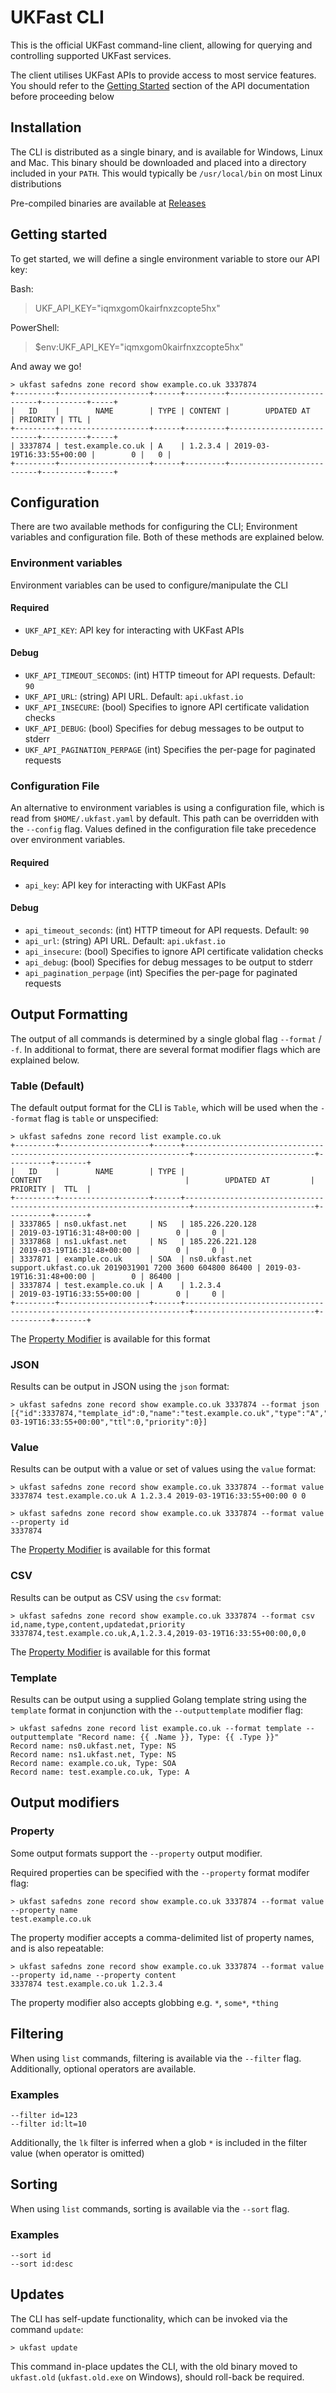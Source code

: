 # UKFast CLI

This is the official UKFast command-line client, allowing for querying and controlling
supported UKFast services.

The client utilises UKFast APIs to provide access to most service features. You should refer to the 
[Getting Started](https://developers.ukfast.io/getting-started) section of the API documentation before 
proceeding below

## Installation

The CLI is distributed as a single binary, and is available for Windows, Linux and Mac. This binary 
should be downloaded and placed into a directory included in your `PATH`. This would typically 
be `/usr/local/bin` on most Linux distributions

Pre-compiled binaries are available at [Releases](https://github.com/ukfast/cli/releases)

## Getting started

To get started, we will define a single environment variable to store our API key:

Bash:
> UKF_API_KEY="iqmxgom0kairfnxzcopte5hx"

PowerShell:
> $env:UKF_API_KEY="iqmxgom0kairfnxzcopte5hx"

And away we go!

```
> ukfast safedns zone record show example.co.uk 3337874
+---------+--------------------+------+---------+---------------------------+----------+-----+
|   ID    |        NAME        | TYPE | CONTENT |        UPDATED AT         | PRIORITY | TTL |
+---------+--------------------+------+---------+---------------------------+----------+-----+
| 3337874 | test.example.co.uk | A    | 1.2.3.4 | 2019-03-19T16:33:55+00:00 |        0 |   0 |
+---------+--------------------+------+---------+---------------------------+----------+-----+
```

## Configuration

There are two available methods for configuring the CLI; Environment variables and configuration file. 
Both of these methods are explained below.

### Environment variables

Environment variables can be used to configure/manipulate the CLI

#### Required

* `UKF_API_KEY`: API key for interacting with UKFast APIs

#### Debug

* `UKF_API_TIMEOUT_SECONDS`: (int) HTTP timeout for API requests. Default: `90`
* `UKF_API_URL`: (string) API URL. Default: `api.ukfast.io`
* `UKF_API_INSECURE`: (bool) Specifies to ignore API certificate validation checks
* `UKF_API_DEBUG`: (bool) Specifies for debug messages to be output to stderr
* `UKF_API_PAGINATION_PERPAGE` (int) Specifies the per-page for paginated requests

### Configuration File

An alternative to environment variables is using a configuration file, which is read from
`$HOME/.ukfast.yaml` by default. This path can be overridden with the `--config` flag. 
Values defined in the configuration file take precedence over environment variables.

#### Required

* `api_key`: API key for interacting with UKFast APIs

#### Debug

* `api_timeout_seconds`: (int) HTTP timeout for API requests. Default: `90`
* `api_url`: (string) API URL. Default: `api.ukfast.io`
* `api_insecure`: (bool) Specifies to ignore API certificate validation checks
* `api_debug`: (bool) Specifies for debug messages to be output to stderr
* `api_pagination_perpage` (int) Specifies the per-page for paginated requests


## Output Formatting

The output of all commands is determined by a single global flag `--format` / `-f`.
In additional to format, there are several format modifier flags which are explained below.

### Table (Default)

The default output format for the CLI is `Table`, which will be used when the `--format` flag
is `table` or unspecified:

```
> ukfast safedns zone record list example.co.uk
+---------+--------------------+------+-----------------------------------------------------------------------+---------------------------+----------+-------+
|   ID    |        NAME        | TYPE |                                CONTENT                                |        UPDATED AT         | PRIORITY |  TTL  |
+---------+--------------------+------+-----------------------------------------------------------------------+---------------------------+----------+-------+
| 3337865 | ns0.ukfast.net     | NS   | 185.226.220.128                                                       | 2019-03-19T16:31:48+00:00 |        0 |     0 |
| 3337868 | ns1.ukfast.net     | NS   | 185.226.221.128                                                       | 2019-03-19T16:31:48+00:00 |        0 |     0 |
| 3337871 | example.co.uk      | SOA  | ns0.ukfast.net support.ukfast.co.uk 2019031901 7200 3600 604800 86400 | 2019-03-19T16:31:48+00:00 |        0 | 86400 |
| 3337874 | test.example.co.uk | A    | 1.2.3.4                                                               | 2019-03-19T16:33:55+00:00 |        0 |     0 |
+---------+--------------------+------+-----------------------------------------------------------------------+---------------------------+----------+-------+
```

The [Property Modifier](#property) is available for this format

### JSON

Results can be output in JSON using the `json` format:

```
> ukfast safedns zone record show example.co.uk 3337874 --format json
[{"id":3337874,"template_id":0,"name":"test.example.co.uk","type":"A","content":"1.2.3.4","updated_at":"2019-03-19T16:33:55+00:00","ttl":0,"priority":0}]
```

### Value

Results can be output with a value or set of values using the `value` format:

```
> ukfast safedns zone record show example.co.uk 3337874 --format value
3337874 test.example.co.uk A 1.2.3.4 2019-03-19T16:33:55+00:00 0 0
```

```
> ukfast safedns zone record show example.co.uk 3337874 --format value --property id
3337874
```

The [Property Modifier](#property) is available for this format

### CSV

Results can be output as CSV using the `csv` format:

```
> ukfast safedns zone record show example.co.uk 3337874 --format csv
id,name,type,content,updatedat,priority
3337874,test.example.co.uk,A,1.2.3.4,2019-03-19T16:33:55+00:00,0,0
```

The [Property Modifier](#property) is available for this format

### Template

Results can be output using a supplied Golang template string using the `template` format
in conjunction with the `--outputtemplate` modifier flag:

```
> ukfast safedns zone record list example.co.uk --format template --outputtemplate "Record name: {{ .Name }}, Type: {{ .Type }}"
Record name: ns0.ukfast.net, Type: NS
Record name: ns1.ukfast.net, Type: NS
Record name: example.co.uk, Type: SOA
Record name: test.example.co.uk, Type: A
```


## Output modifiers

### Property

Some output formats support the `--property` output modifier.

Required properties can be specified with the `--property` format modifer flag:

```
> ukfast safedns zone record show example.co.uk 3337874 --format value --property name
test.example.co.uk
```

The property modifier accepts a comma-delimited list of property names, and is also repeatable:

```
> ukfast safedns zone record show example.co.uk 3337874 --format value --property id,name --property content
3337874 test.example.co.uk 1.2.3.4
```

The property modifier also accepts globbing e.g. `*`, `some*`, `*thing`


## Filtering

When using `list` commands, filtering is available via the `--filter` flag. Additionally, optional operators are available.

### Examples

```
--filter id=123
--filter id:lt=10
```

Additionally, the `lk` filter is inferred when a glob `*` is included in the filter value (when operator is omitted)


## Sorting

When using `list` commands, sorting is available via the `--sort` flag.

### Examples

```
--sort id
--sort id:desc
```

## Updates

The CLI has self-update functionality, which can be invoked via the command `update`:

```
> ukfast update
```

This command in-place updates the CLI, with the old binary moved to `ukfast.old` (`ukfast.old.exe` on Windows), should roll-back be required.
